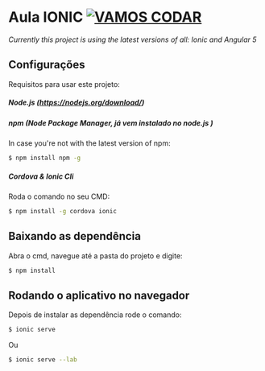 # Aula IONIC [![VAMOS CODAR](https://badges.frapsoft.com/os/v1/open-source.svg?v=103)](https://github.com/ellerbrock/open-source-badge/)

_Currently this project is using the latest versions of all: Ionic and Angular 5_


## Configurações
Requisitos para usar este projeto:

##### Node.js (https://nodejs.org/download/)

##### npm (Node Package Manager, já vem instalado no node.js )
In case you're not with the latest version of npm:
```sh
$ npm install npm -g
```

##### Cordova & Ionic Cli
Roda o comando no seu CMD:
```sh
$ npm install -g cordova ionic 
```

## Baixando as dependência
Abra o cmd, navegue até a pasta do projeto e digite:
```sh
$ npm install
```
## Rodando o aplicativo no navegador
Depois de instalar as dependência rode o comando:
```sh
$ ionic serve
```
Ou
```sh
$ ionic serve --lab
```
